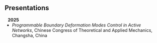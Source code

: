 ## Presentations

<h4 style="margin:0 10px 0;">2025</h4>

<ul style="margin:0 0 20px;">
  <li><em>Programmable Boundary Deformation Modes Control in Active Networks</em>, Chinese Congress of Theoretical and Applied Mechanics, Changsha, China</li>
</ul>
